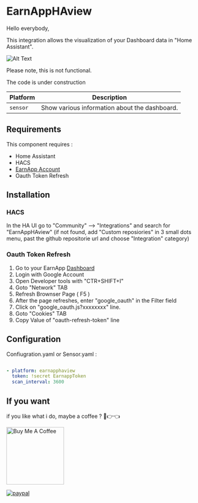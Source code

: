 # EarnAppHAview

Hello everybody,

This integration allows the visualization of your Dashboard data in "Home Assistant".

![Alt Text](https://c.tenor.com/WCE5JUszKGMAAAAC/tenor.gif)

Please note, this is not functional.

The code is under construction




Platform | Description
-- | --
`sensor` | Show various information about the dashboard.

## Requirements

This component requires :
- Home Assistant
- HACS
- [EarnApp Account](https://bit.ly/3A1NxCJ)
- Oauth Token Refresh

## Installation

### HACS

In the HA UI go to "Community" --> "Integrations" and search for "EarnAppHAview" (if not found, add "Custom reposiories" in 3 small dots menu, past the github repositorie url and choose "Integration" category)

### Oauth Token Refresh

1. Go to your EarnApp [Dashboard](https://earnapp.com/dashboard/)
2. Login with Google Account
3. Open Developer tools with "CTR+SHIFT+I"
4. Goto "Network" TAB
5. Refresh Brownser Page ( F5 )
6. After the page refreshes, enter "google_oauth" in the Filter field
7. Click on "google_oauth.js?xxxxxxxx" line.
8. Goto "Cookies" TAB
9. Copy Value of "oauth-refresh-token" line

## Configuration

Confiugration.yaml or Sensor.yaml :

```yaml

- platform: earnapphaview
  token: !secret EarnappToken
  scan_interval: 3600

```

## If you want

if you like what i do, maybe a coffee ? 🥺👉👈

<a href="https://bit.ly/33I0xRy" target="_blank"><img src="https://cdn.buymeacoffee.com/buttons/v2/default-red.png" alt="Buy Me A Coffee" width="150" ></a>

[![paypal](https://www.paypalobjects.com/en_US/i/btn/btn_donate_SM.gif)](https://www.paypal.com/cgi-bin/webscr?cmd=_s-xclick&hosted_button_id=TXFHGM3K6DSAQ)
